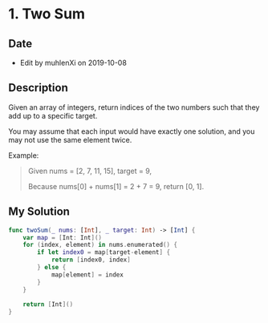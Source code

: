 # 1. Two Sum

## Date

- Edit by muhlenXi on 2019-10-08

## Description

Given an array of integers, return indices of the two numbers such that they add up to a specific target.

You may assume that each input would have exactly one solution, and you may not use the same element twice.

Example:

> Given nums = [2, 7, 11, 15], target = 9,
>
>Because nums[0] + nums[1] = 2 + 7 = 9,
return [0, 1].

## My Solution

```swift
func twoSum(_ nums: [Int], _ target: Int) -> [Int] {
    var map = [Int: Int]()
    for (index, element) in nums.enumerated() {
        if let index0 = map[target-element] {
            return [index0, index]
        } else {
            map[element] = index
        }
    }
    
    return [Int]()
}
```